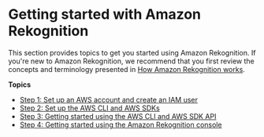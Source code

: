 # Getting started with Amazon Rekognition<a name="getting-started"></a>

This section provides topics to get you started using Amazon Rekognition\. If you're new to Amazon Rekognition, we recommend that you first review the concepts and terminology presented in [How Amazon Rekognition works](how-it-works.md)\. 

**Topics**
+ [Step 1: Set up an AWS account and create an IAM user](setting-up.md)
+ [Step 2: Set up the AWS CLI and AWS SDKs](setup-awscli-sdk.md)
+ [Step 3: Getting started using the AWS CLI and AWS SDK API](get-started-exercise.md)
+ [Step 4: Getting started using the Amazon Rekognition console](getting-started-console.md)